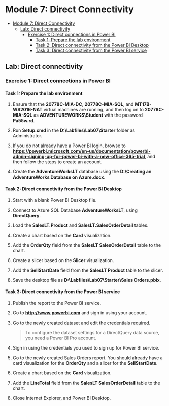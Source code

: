 # Module 7: Direct Connectivity

- [Module 7: Direct Connectivity](#module-7-direct-connectivity)
  - [Lab: Direct connectivity](#lab-direct-connectivity)
    - [Exercise 1: Direct connections in Power BI](#exercise-1-direct-connections-in-power-bi)
      - [Task 1: Prepare the lab environment](#task-1-prepare-the-lab-environment)
      - [Task 2: Direct connectivity from the Power BI Desktop](#task-2-direct-connectivity-from-the-power-bi-desktop)
      - [Task 3: Direct connectivity from the Power BI service](#task-3-direct-connectivity-from-the-power-bi-service)


## Lab: Direct connectivity

### Exercise 1: Direct connections in Power BI

#### Task 1: Prepare the lab environment

1. Ensure that the **20778C-MIA-DC**, **20778C-MIA-SQL**, and **MT17B-WS2016-NAT** virtual machines are running, and then log on to **20778C-MIA-SQL** as **ADVENTUREWORKS\\Student** with the password **Pa55w.rd**.

2. Run **Setup.cmd** in the **D:\\Labfiles\\Lab07\\Starter** folder as Administrator.

3. If you do not already have a Power BI login, browse to **https://powerbi.microsoft.com/en-us/documentation/powerbi-admin-signing-up-for-power-bi-with-a-new-office-365-trial**, and then follow the steps to create an account.

4. Create the **AdventureWorksLT** database using the **D:\\Creating an AdventureWorks Database on Azure.docx**.

#### Task 2: Direct connectivity from the Power BI Desktop

1. Start with a blank Power BI Desktop file.

2. Connect to Azure SQL Database **AdventureWorksLT**, using **DirectQuery**.

3. Load the **SalesLT.Product** and **SalesLT.SalesOrderDetail** tables.

4. Create a chart based on the **Card** visualization.

5. Add the **OrderQty** field from the **SalesLT SalesOrderDetail** table to the chart.

6. Create a slicer based on the **Slicer** visualization.

7. Add the **SellStartDate** field from the **SalesLT Product** table to the slicer.

8. Save the desktop file as **D:\\Labfiles\\Lab07\\Starter\\Sales Orders.pbix**.

#### Task 3: Direct connectivity from the Power BI service

1. Publish the report to the Power BI service.

2. Go to **http://www.powerbi.com** and sign in using your account.

3. Go to the newly created dataset and edit the credentials required.

    > To configure the dataset settings for a DirectQuery data source, you need a Power BI Pro account.

4. Sign in using the credentials you used to sign up for Power BI service.

5. Go to the newly created Sales Orders report. You should already have a card visualization for the **OrderQty** and a slicer for the **SellStartDate**.

6. Create a chart based on the **Card** visualization.

7. Add the **LineTotal** field from the **SalesLT SalesOrderDetail** table to the chart.

8. Close Internet Explorer, and Power BI Desktop.
